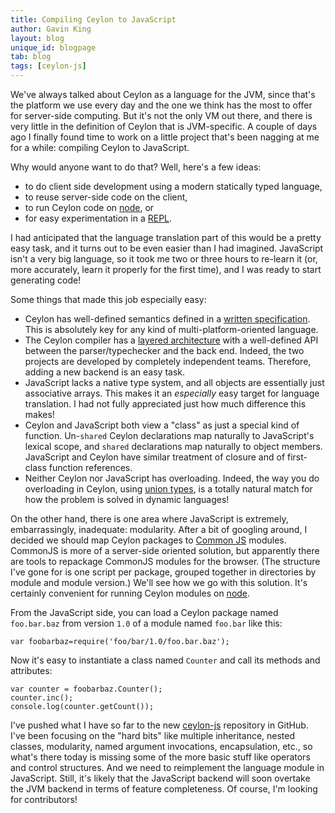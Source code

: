 ```yaml
---
title: Compiling Ceylon to JavaScript
author: Gavin King
layout: blog
unique_id: blogpage
tab: blog
tags: [ceylon-js]
---
```


[ceylon-js]: https://github.com/ceylon/ceylon-js
[Common JS]: http://www.commonjs.org/
[node]: http://nodejs.org/
[REPL]: http://en.wikipedia.org/wiki/Read-eval-print_loop

We've always talked about Ceylon as a language for the JVM,
since that's the platform we use every day and the one we
think has the most to offer for server-side computing. But
it's not the only VM out there, and there is very little in
the definition of Ceylon that is JVM-specific. A couple of
days ago I finally found time to work on a little project
that's been nagging at me for a while: compiling Ceylon to
JavaScript.

Why would anyone want to do that? Well, here's a few ideas:

* to do client side development using a modern statically
  typed language,
* to reuse server-side code on the client,
* to run Ceylon code on [node][], or
* for easy experimentation in a [REPL][].

I had anticipated that the language translation part of this 
would be a pretty easy task, and it turns out to be even 
easier than I had imagined. JavaScript isn't a very big 
language, so it took me two or three hours to re-learn it 
(or, more accurately, learn it properly for the first time), 
and I was ready to start generating code!

Some things that made this job especially easy:

* Ceylon has well-defined semantics defined in a [written
  specification](/documentation/1.0/spec). This is absolutely
  key for any kind of multi-platform-oriented language.
* The Ceylon compiler has a [layered architecture](/code/architecture/) 
  with a well-defined API between the parser/typechecker and 
  the back end. Indeed, the two projects are developed by
  completely independent teams. Therefore, adding a new
  backend is an easy task.
* JavaScript lacks a native type system, and all objects are 
  essentially just associative arrays. This makes it an 
  *especially* easy target for language translation. I had
  not fully appreciated just how much difference this makes!
* Ceylon and JavaScript both view a "class" as just a 
  special kind of function. Un-`shared` Ceylon declarations 
  map naturally to JavaScript's lexical scope, and `shared`
  declarations map naturally to object members. JavaScript 
  and Ceylon have similar treatment of closure and of 
  first-class function references. 
* Neither Ceylon nor JavaScript has overloading. Indeed, the 
  way you do overloading in Ceylon, using 
  [union types](/documentation/1.0/introduction#principal_typing_union_types_and_intersection_types),
  is a totally natural match for how the problem is solved
  in dynamic languages! 

On the other hand, there is one area where JavaScript is
extremely, embarrassingly, inadequate: modularity. After
a bit of googling around, I decided we should map Ceylon
packages to [Common JS][] modules. CommonJS is more of a
server-side oriented solution, but apparently there are
tools to repackage CommonJS modules for the browser. (The 
structure I've gone for is one script per package, grouped 
together in directories by module and module version.) We'll
see how we go with this solution. It's certainly convenient
for running Ceylon modules on [node][]. 

From the JavaScript side, you can load a Ceylon package 
named `foo.bar.baz` from version `1.0` of a module named 
`foo.bar` like this:

<!-- lang: js -->
    var foobarbaz=require('foo/bar/1.0/foo.bar.baz');

Now it's easy to instantiate a class named `Counter` and 
call its methods and attributes:

<!-- lang: js -->
    var counter = foobarbaz.Counter();
    counter.inc();
    console.log(counter.getCount());

I've pushed what I have so far to the new [ceylon-js][] 
repository in GitHub. I've been focusing on the "hard bits"
like multiple inheritance, nested classes, modularity,
named argument invocations, encapsulation, etc., so what's
there today is missing some of the more basic stuff like 
operators and control structures. And we need to reimplement
the language module in JavaScript. Still, it's likely that
the JavaScript backend will soon overtake the JVM backend
in terms of feature completeness. Of course, I'm looking for
contributors!
